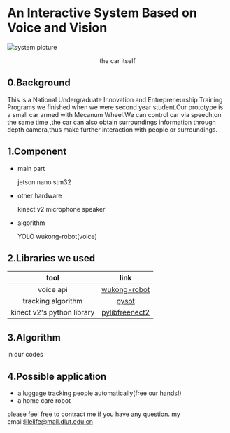 # An Interactive System Based on Voice and Vision

![system picture](https://github.com/lilelife0/an-interactive-system-based-on-voice-and-vision/blob/master/car.jpg)<br><p align="center">
  the car itself
</p>

## 0.Background
This is a National Undergraduate Innovation and Entrepreneurship Training Programs we finished when we were second year student.Our prototype is a small car armed with Mecanum Wheel.We can control car via speech,on the same time ,the car can also obtain surroundings information through depth camera,thus make further interaction with people or surroundings.

## 1.Component
* main part

    jetson nano    stm32

* other hardware

    kinect v2    microphone     speaker

* algorithm

    YOLO    wukong-robot(voice)

## 2.Libraries we used
|       tool      |      link     |
|:------------------:|:--------------:|
|       voice api       |  [wukong-robot](https://github.com/wzpan/wukong-robot)  |
|       tracking algorithm      |     [pysot](https://github.com/STVIR/pysot)   |
| kinect v2's python library | [pylibfreenect2](https://github.com/r9y9/pylibfreenect2) |

## 3.Algorithm
in our codes

## 4.Possible application
* a luggage tracking people automatically(free our hands!)
* a home care robot

please feel free to contract me if you have any question.
my email:lilelife@mail.dlut.edu.cn
